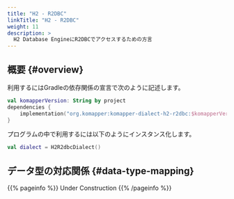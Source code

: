 ```yaml
---
title: "H2 - R2DBC"
linkTitle: "H2 - R2DBC"
weight: 11
description: >
  H2 Database EngineにR2DBCでアクセスするための方言
---
```


## 概要 {#overview}

利用するにはGradleの依存関係の宣言で次のように記述します。

```kotlin
val komapperVersion: String by project
dependencies {
    implementation("org.komapper:komapper-dialect-h2-r2dbc:$komapperVersion")
}
```

プログラムの中で利用するには以下のようにインスタンス化します。

```kotlin
val dialect = H2R2dbcDialect()
```

## データ型の対応関係 {#data-type-mapping}

{{% pageinfo %}} Under Construction {{% /pageinfo %}}
